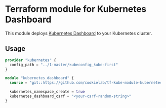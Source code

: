 # Terraform module for Kubernetes Dashboard

This module deploys [Kubernetes Dashboard](https://github.com/kubernetes/dashboard) to your Kubernetes cluster.

## Usage

```terraform
provider "kubernetes" {
  config_path = "../1-master/kubeconfig_kube-first"
}

module "kubernetes_dashboard" {
  source = "git::https://github.com/cookielab/tf-kube-module-kubernetes-dashboard.git?ref=0.9.0"

  kubernetes_namespace_create = true
  kubernetes_dashboard_csrf = "<your-csrf-random-string>"
}
```
